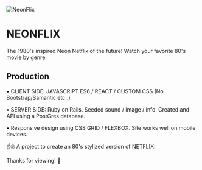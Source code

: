 
![NeonFlix](https://i.imgur.com/a87UI96.png)

# NEONFLIX
The 1980's inspired Neon Netflix of the future!
Watch your favorite 80's movie by genre.

## Production 

• CLIENT SIDE: JAVASCRIPT ES6 / REACT / CUSTOM CSS (No Bootstrap/Samantic etc..)

• SERVER SIDE: Ruby on Rails. Seeded sound / image / info. Created and  API using a PostGres database. 

• Responsive design using CSS GRID / FLEXBOX. Site works well on mobile devices. 

☝️🤓 A project to create an 80's stylized version of NETFLIX. 





Thanks for viewing! 🙌